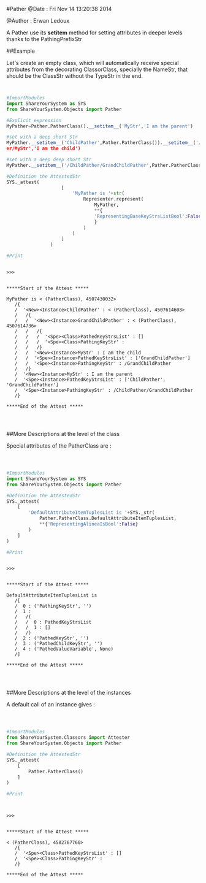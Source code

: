 
#Pather
 @Date : Fri Nov 14 13:20:38 2014

@Author : Erwan Ledoux



A Pather use its __setitem__ method for setting attributes in deeper levels
thanks to the PathingPrefixStr





<!---
FrozenIsBool True
-->

##Example

Let's create an empty class, which will automatically receive
special attributes from the decorating ClassorClass,
specially the NameStr, that should be the ClassStr
without the TypeStr in the end.

```python


#ImportModules
import ShareYourSystem as SYS
from ShareYourSystem.Objects import Pather

#Explicit expression
MyPather=Pather.PatherClass().__setitem__('MyStr','I am the parent')

#set with a deep short Str
MyPather.__setitem__('ChildPather',Pather.PatherClass()).__setitem__('/ChildPath
er/MyStr','I am the child')

#set with a deep deep short Str
MyPather.__setitem__('/ChildPather/GrandChildPather',Pather.PatherClass())

#Definition the AttestedStr
SYS._attest(
                    [
                        'MyPather is '+str(
                            Representer.represent(
                                MyPather,
                                **{
                                'RepresentingBaseKeyStrsListBool':False
                                }
                            )
                        )
                    ]
                )

#Print



```


```console
>>>


*****Start of the Attest *****

MyPather is < (PatherClass), 4507430032>
   /{
   /  '<New><Instance>ChildPather' : < (PatherClass), 4507614608>
   /   /{
   /   /  '<New><Instance>GrandChildPather' : < (PatherClass), 4507614736>
   /   /   /{
   /   /   /  '<Spe><Class>PathedKeyStrsList' : []
   /   /   /  '<Spe><Class>PathingKeyStr' :
   /   /   /}
   /   /  '<New><Instance>MyStr' : I am the child
   /   /  '<Spe><Instance>PathedKeyStrsList' : ['GrandChildPather']
   /   /  '<Spe><Instance>PathingKeyStr' : /GrandChildPather
   /   /}
   /  '<New><Instance>MyStr' : I am the parent
   /  '<Spe><Instance>PathedKeyStrsList' : ['ChildPather',
'GrandChildPather']
   /  '<Spe><Instance>PathingKeyStr' : /ChildPather/GrandChildPather
   /}

*****End of the Attest *****




```



<!--
FrozenIsBool False
-->

##More Descriptions at the level of the class

Special attributes of the PatherClass are :


```python



#ImportModules
import ShareYourSystem as SYS
from ShareYourSystem.Objects import Pather

#Definition the AttestedStr
SYS._attest(
    [
        'DefaultAttributeItemTuplesList is '+SYS._str(
            Pather.PatherClass.DefaultAttributeItemTuplesList,
            **{'RepresentingAlineaIsBool':False}
        )
    ]
)

#Print



```


```console
>>>


*****Start of the Attest *****

DefaultAttributeItemTuplesList is
   /[
   /  0 : ('PathingKeyStr', '')
   /  1 :
   /   /(
   /   /  0 : PathedKeyStrsList
   /   /  1 : []
   /   /)
   /  2 : ('PathedKeyStr', '')
   /  3 : ('PathedChildKeyStr', '')
   /  4 : ('PathedValueVariable', None)
   /]

*****End of the Attest *****




```



<!--
FrozenIsBool False
-->

##More Descriptions at the level of the instances

A default call of an instance gives :


```python



#ImportModules
from ShareYourSystem.Classors import Attester
from ShareYourSystem.Objects import Pather

#Definition the AttestedStr
SYS._attest(
    [
        Pather.PatherClass()
    ]
)

#Print




```


```console
>>>


*****Start of the Attest *****

< (PatherClass), 4582767760>
   /{
   /  '<Spe><Class>PathedKeyStrsList' : []
   /  '<Spe><Class>PathingKeyStr' :
   /}

*****End of the Attest *****




```

